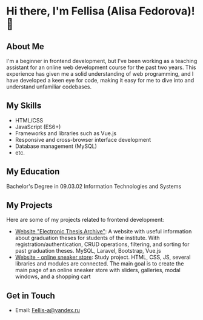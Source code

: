 # Hi there, I'm Fellisa (Alisa Fedorova)! 👋

## About Me

I'm a beginner in frontend development, but I've been working as a teaching assistant for an online web development course for the past two years. This experience has given me a solid understanding of web programming, and I have developed a keen eye for code, making it easy for me to dive into and understand unfamiliar codebases. 

## My Skills

- HTML/CSS
- JavaScript (ES6+)
- Frameworks and libraries such as Vue.js
- Responsive and cross-browser interface development
- Database management (MySQL)
- etc.

## My Education 

Bachelor's Degree in 09.03.02 Information Technologies and Systems 

## My Projects

Here are some of my projects related to frontend development:

- [Website "Electronic Thesis Archive"](https://github.com/Fellis-a/vkr-project):
A website with useful information about graduation theses for students of the institute. With registration/authentication, CRUD operations, filtering, and sorting for past graduation theses. MySQL, Laravel, Bootstrap, Vue.js
- [Website - online sneaker store](https://sayless-store.ru/): 
Study project. HTML, CSS, JS, several libraries and modules are connected. The main goal is to create the main page of an online sneaker store with sliders, galleries, modal windows, and a shopping cart

## Get in Touch

- Email: Fellis-a@yandex.ru

